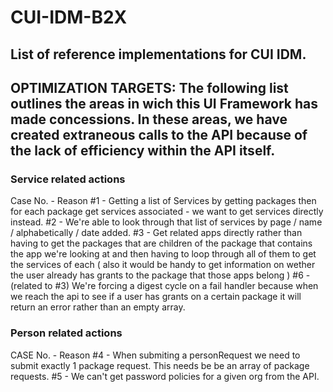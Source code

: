# CUI-IDM-B2X

## List of reference implementations for CUI IDM.

## OPTIMIZATION TARGETS:  The following list outlines the areas in wich this UI Framework has made concessions.  In these areas, we have created extraneous calls to the API because of the lack of efficiency within the API itself.


### Service related actions

Case No. - Reason
#1 - Getting a list of Services by getting packages then for each package get services associated - we want to get services directly instead.
#2 - We're able to look through that list of services by page / name / alphabetically / date added.
#3 - Get related apps directly rather than having to get the packages that are children of the package that contains the app we're looking at and then having to loop through all of them to get the services of each ( also it would be handy to get information on wether the user already has grants to the package that those apps belong )
#6 - (related to #3) We're forcing a digest cycle on a fail handler because when we reach the api to see if a user has grants on a certain package it will return an error rather than an empty array.


### Person related actions
CASE No. - Reason
#4 - When submiting a personRequest we need to submit exactly 1 package request. This needs be be an array of package requests.
#5 - We can't get password policies for a given org from the API.